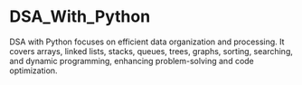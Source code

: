 # DSA_With_Python
DSA with Python focuses on efficient data organization and processing. It covers arrays, linked lists, stacks, queues, trees, graphs, sorting, searching, and dynamic programming, enhancing problem-solving and code optimization.
